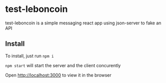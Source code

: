 # test-leboncoin

test-leboncoin is a simple messaging react app using json-server to fake an API

## Install

To install, just run `npm i`

`npm start` will start the server and the client concurently

Open [http://localhost:3000](http://localhost:3000) to view it in the browser

